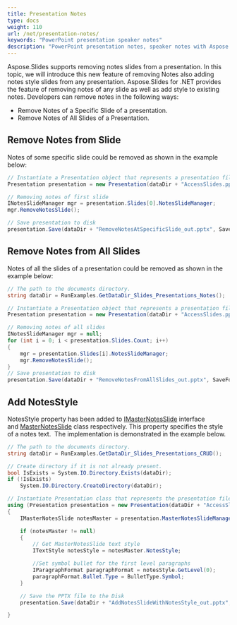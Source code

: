 ```yaml
---
title: Presentation Notes
type: docs
weight: 110
url: /net/presentation-notes/
keywords: "PowerPoint presentation speaker notes"
description: "PowerPoint presentation notes, speaker notes with Aspose.Slides"
---
```




Aspose.Slides supports removing notes slides from a presentation. In this topic, we will introduce this new feature of removing Notes also adding notes style slides from any presentation. Aspose.Slides for .NET provides the feature of removing notes of any slide as well as add style to existing notes. Developers can remove notes in the following ways:

- Remove Notes of a Specific Slide of a presentation.
- Remove Notes of All Slides of a Presentation.
## **Remove Notes from Slide**
Notes of some specific slide could be removed as shown in the example below:

```c#
// Instantiate a Presentation object that represents a presentation file 
Presentation presentation = new Presentation(dataDir + "AccessSlides.pptx");

// Removing notes of first slide
INotesSlideManager mgr = presentation.Slides[0].NotesSlideManager;
mgr.RemoveNotesSlide();

// Save presentation to disk
presentation.Save(dataDir + "RemoveNotesAtSpecificSlide_out.pptx", SaveFormat.Pptx);
```


## **Remove Notes from All Slides**
Notes of all the slides of a presentation could be removed as shown in the example below:

```c#
// The path to the documents directory.
string dataDir = RunExamples.GetDataDir_Slides_Presentations_Notes();

// Instantiate a Presentation object that represents a presentation file 
Presentation presentation = new Presentation(dataDir + "AccessSlides.pptx");

// Removing notes of all slides
INotesSlideManager mgr = null;
for (int i = 0; i < presentation.Slides.Count; i++)
{
    mgr = presentation.Slides[i].NotesSlideManager;
    mgr.RemoveNotesSlide();
}
// Save presentation to disk
presentation.Save(dataDir + "RemoveNotesFromAllSlides_out.pptx", SaveFormat.Pptx);
```


## **Add NotesStyle**
NotesStyle property has been added to [IMasterNotesSlide](https://apireference.aspose.com/net/slides/aspose.slides/imasternotesslide) interface and [MasterNotesSlide](https://apireference.aspose.com/net/slides/aspose.slides/masternotesslide) class respectively. This property specifies the style of a notes text.  The implementation is demonstrated in the example below.

```c#
// The path to the documents directory.
string dataDir = RunExamples.GetDataDir_Slides_Presentations_CRUD();

// Create directory if it is not already present.
bool IsExists = System.IO.Directory.Exists(dataDir);
if (!IsExists)
    System.IO.Directory.CreateDirectory(dataDir);

// Instantiate Presentation class that represents the presentation file
using (Presentation presentation = new Presentation(dataDir + "AccessSlides.pptx"))
{
    IMasterNotesSlide notesMaster = presentation.MasterNotesSlideManager.MasterNotesSlide;

    if (notesMaster != null)
    {
        // Get MasterNotesSlide text style
        ITextStyle notesStyle = notesMaster.NotesStyle;

        //Set symbol bullet for the first level paragraphs
        IParagraphFormat paragraphFormat = notesStyle.GetLevel(0);
        paragraphFormat.Bullet.Type = BulletType.Symbol;
    }

    // Save the PPTX file to the Disk
    presentation.Save(dataDir + "AddNotesSlideWithNotesStyle_out.pptx", Aspose.Slides.Export.SaveFormat.Pptx);

}
```

